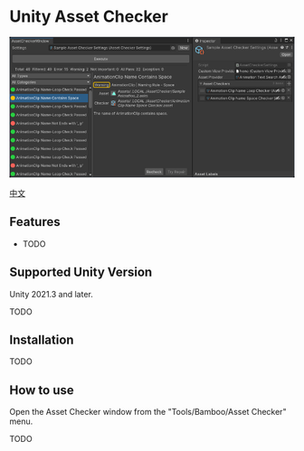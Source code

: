 # Unity Asset Checker

![Asset Asset Checker](./Documents~/imgs/img_sample_asset_checker_window.png)

[中文](./README_CN.md)

## Features

- TODO

## Supported Unity Version

Unity 2021.3 and later.

TODO

## Installation

TODO

## How to use

Open the Asset Checker window from the "Tools/Bamboo/Asset Checker" menu.

TODO